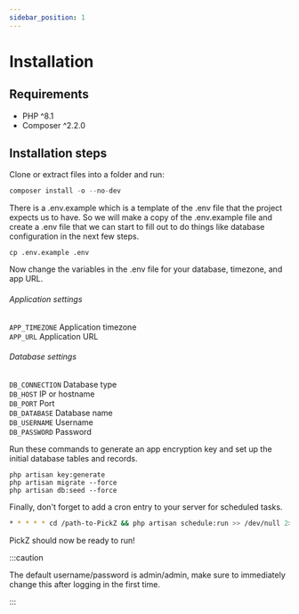 ```yaml
---
sidebar_position: 1
---
```


# Installation

## Requirements

* PHP ^8.1
* Composer ^2.2.0

## Installation steps

Clone or extract files into a folder and run:

```s
composer install -o --no-dev
```

There is a .env.example which is a template of the .env file that the project expects us to have.
So we will make a copy of the .env.example file and create a .env file that we can start to fill out to do things like database configuration in the next few steps.

```
cp .env.example .env
```

Now change the variables in the .env file for your database, timezone, and app URL.

###### Application settings
`APP_TIMEZONE` Application timezone \
`APP_URL` Application URL

###### Database settings
`DB_CONNECTION` Database type \
`DB_HOST` IP or hostname \
`DB_PORT` Port \
`DB_DATABASE` Database name \
`DB_USERNAME` Username \
`DB_PASSWORD` Password

Run these commands to generate an app encryption key and set up the initial database tables and records.

```
php artisan key:generate
php artisan migrate --force
php artisan db:seed --force
```

Finally, don't forget to add a cron entry to your server for scheduled tasks.

```bash
* * * * * cd /path-to-PickZ && php artisan schedule:run >> /dev/null 2>&1
```

PickZ should now be ready to run!

:::caution

The default username/password is admin/admin, make sure to immediately change this after logging in the first time.

:::
